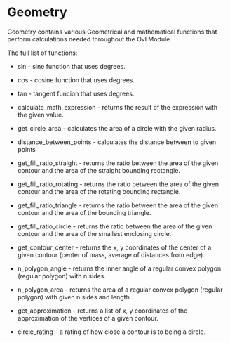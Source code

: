 # Geometry

Geometry contains various Geometrical and mathematical functions that perform calculations needed
throughout the Ovl Module 

The full list of functions:

- sin - sine function that uses degrees.

- cos - cosine function that uses degrees.

- tan - tangent funcion that uses degrees.

- calculate_math_expression - returns the result of the expression with the given value.

- get_circle_area - calculates the area of a circle with the given radius.

- distance_between_points - calculates the distance between to given points

- get_fill_ratio_straight - returns the ratio between the area of the given contour and the area of the straight bounding rectangle.

- get_fill_ratio_rotating - returns the ratio between the area of the given contour and the area of the rotating bounding rectangle. 

- get_fill_ratio_triangle - returns the ratio between the area of the given contour and the area of the bounding triangle.

- get_fill_ratio_circle - returns the ratio between the area of the given contour and the area of the smallest enclosing circle.

- get_contour_center - returns the x, y coordinates of the center of a given contour (center of mass, average of distances from edge).

- n_polygon_angle -  returns the inner angle of a regular convex polygon (regular polygon) with n sides.

- n_polygon_area -  returns the area of a regular convex polygon (regular polygon) with  given n sides and length .

- get_approximation - returns a list of x, y coordinates of the approximation of the vertices of a given contour.

- circle_rating - a rating of how close a contour is to being a circle.
